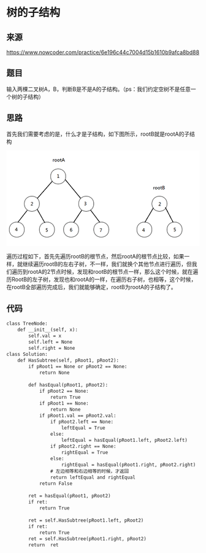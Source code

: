 # 树的子结构

## 来源

https://www.nowcoder.com/practice/6e196c44c7004d15b1610b9afca8bd88

## 题目

输入两棵二叉树A，B，判断B是不是A的子结构。（ps：我们约定空树不是任意一个树的子结构）

## 思路

首先我们需要考虑的是，什么才是子结构，如下图所示，rootB就是rootA的子结构

![image-20200529153030088](images/image-20200529153030088.png)

遍历过程如下，首先先遍历rootB的根节点，然后rootA的根节点比较，如果一样，就继续遍历rootB的左右子树，不一样，我们就换个其他节点进行遍历，但我们遍历到rootA的2节点时候，发现和rootB的根节点一样，那么这个时候，就在遍历RootB的左子树，发现也和rootA的一样，在遍历右子树，也相等，这个时候，在rootB全部遍历完成后，我们就能够确定，rootB为rootA的子结构了。

## 代码

```
class TreeNode:
    def __init__(self, x):
        self.val = x
        self.left = None
        self.right = None
class Solution:
    def HasSubtree(self, pRoot1, pRoot2):
        if pRoot1 == None or pRoot2 == None:
            return None

        def hasEqual(pRoot1, pRoot2):
            if pRoot2 == None:
                return True
            if pRoot1 == None:
                return None
            if pRoot1.val == pRoot2.val:
                if pRoot2.left == None:
                    leftEqual = True
                else:
                    leftEqual = hasEqual(pRoot1.left, pRoot2.left)
                if pRoot2.right == None:
                    rightEqual = True
                else:
                    rightEqual = hasEqual(pRoot1.right, pRoot2.right)
                # 左边相等和右边相等的时候，才返回
                return leftEqual and rightEqual
            return False

        ret = hasEqual(pRoot1, pRoot2)
        if ret:
            return True

        ret = self.HasSubtree(pRoot1.left, pRoot2)
        if ret:
            return True
        ret = self.HasSubtree(pRoot1.right, pRoot2)
        return  ret
```

